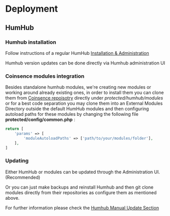 # Deployment

## HumHub

### Humhub installation 

Follow instructions of a regular HumHub [Installation & Administration](http://docs.humhub.org/admin-README.html)

Humhub version updates can be done directly via Humhub administration UI 

### Coinsence modules integration 

Besides standalone humhub modules, we're creating new modules or working around already existing ones, in order to install them you can clone them from [Coinsence repoisotry](https://github.com/Coinsence) directly under *protected/humhub/modules* or for a best code separation you may clone them into an External Modules Directory outside the default HumHub modules and then configuring autoload paths for these modules by changing the following file **protected/config/common.php** : 

```php
return [
    'params' => [
        'moduleAutoloadPaths' => ['path/to/your/modules/folder'],        
    ],
]
```
### Updating 

Either HumHub or modules can be updated through the Administration UI. (Recommended) 

Or you can just make backups and reinstall Humhub and then git clone modules directly from their repositories as configure them as mentioned above. 

For further information please check the [Humhub Manual Update Section](http://docs.humhub.org/admin-updating.html)
